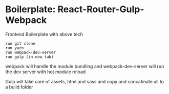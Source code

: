 # Boilerplate: React-Router-Gulp-Webpack
Frontend Boilerplate with above tech

    run git clone
    run yarn
    run webpack-dev-server
    run gulp (in new tab)

webpack will handle the module bundling and webpack-dev-server will run the dev server with hot module reload

Gulp will take care of assets, html and sass and copy and concatinate all to a build folder

